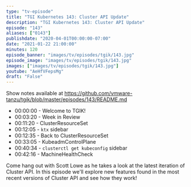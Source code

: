```yaml
---
type: "tv-episode"
title: "TGI Kubernetes 143: Cluster API Update"
description: "TGI Kubernetes 143: Cluster API Update"
episode: "143"
aliases: ["0143"]
publishdate: "2020-04-01T00:00:00-07:00"
date: "2021-01-22 21:00:00"
minutes: 120
episode_banner: "images/tv/episodes/tgik/143.jpg"
episode_image: "images/tv/episodes/tgik/143.jpg"
images: ["images/tv/episodes/tgik/143.jpg"]
youtube: "AeHfVFepsMg"
draft: "False"
---
```


Show notes available at https://github.com/vmware-tanzu/tgik/blob/master/episodes/143/README.md


- 00:00:00 - Welcome to TGIK!
- 00:03:20 - Week in Review
- 00:11:20 - ClusterResourceSet
- 00:12:05 - `ktx` sidebar
- 00:12:35 - Back to ClusterResourceSet
- 00:33:05 - KubeadmControlPlane
- 00:40:34 - `clusterctl get kubeconfig` sidebar
- 00:42:16 - MachineHealthCheck


Come hang out with Scott Lowe as he takes a look at the latest iteration of Cluster API. In this episode we'll explore new features found in the most recent versions of Cluster API and see how they work!